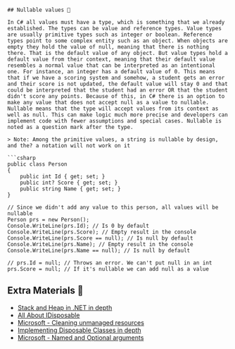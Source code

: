 
```

## Nullable values 🔹

In C# all values must have a type, which is something that we already established. The types can be value and reference types. Value types are usually primitive types such as integer or boolean. Reference types point to some complex entity such as an object. When objects are empty they hold the value of null, meaning that there is nothing there. That is the default value of any object. But value types hold a default value from their context, meaning that their default value resembles a normal value that can be interpreted as an intentional one. For instance, an integer has a default value of 0. This means that if we have a scoring system and somehow, a student gets an error and their score is not updated, the default value will stay 0 and that could be interpreted that the student had an error OR that the student didn't score any points. Because of this, in C# there is an option to make any value that does not accept null as a value to nullable. Nullable means that the type will accept values from its context as well as null. This can make logic much more precise and developers can implement code with fewer assumptions and special cases. Nullable is noted as a question mark after the type.

> Note: Among the primitive values, a string is nullable by design, and the? a notation will not work on it

```csharp
public class Person
{
    public int Id { get; set; }
    public int? Score { get; set; }
    public string Name { get; set; }
}

// Since we didn't add any value to this person, all values will be nullable
Person prs = new Person();
Console.WriteLine(prs.Id); // Is 0 by default
Console.WriteLine(prs.Score); // Empty result in the console
Console.WriteLine(prs.Score == null); // Is null by default
Console.WriteLine(prs.Name); // Empty result in the console
Console.WriteLine(prs.Name == null); // Is null by default

// prs.Id = null; // Throws an error. We can't put null in an int
prs.Score = null; // If it's nullable we can add null as a value
```

## Extra Materials 📘

* [Stack and Heap in .NET in depth](https://www.c-sharpcorner.com/article/C-Sharp-heaping-vs-stacking-in-net-part-i/)
* [All About IDisposable](https://gunnarpeipman.com/csharp-idisposable/)
* [Microsoft - Cleaning unmanaged resources](https://docs.microsoft.com/en-us/dotnet/standard/garbage-collection/unmanaged)
* [Implementing Disposable Classes in depth](https://www.codeproject.com/Articles/15360/Implementing-IDisposable-and-the-Dispose-Pattern-P)
* [Microsoft - Named and Optional arguments](https://docs.microsoft.com/en-us/dotnet/csharp/programming-guide/classes-and-structs/named-and-optional-arguments)
